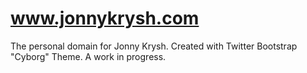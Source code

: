 # www.jonnykrysh.com

The personal domain for Jonny Krysh.
Created with Twitter Bootstrap "Cyborg" Theme.
A work in progress.